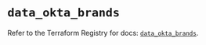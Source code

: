 # `data_okta_brands`

Refer to the Terraform Registry for docs: [`data_okta_brands`](https://registry.terraform.io/providers/okta/okta/4.9.1/docs/data-sources/brands).
